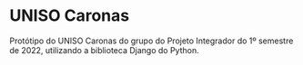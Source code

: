 # UNISO Caronas
Protótipo do UNISO Caronas do grupo do Projeto Integrador do 1º semestre de 2022, utilizando a biblioteca Django do Python.
